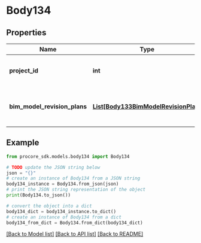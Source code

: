 # Body134


## Properties

Name | Type | Description | Notes
------------ | ------------- | ------------- | -------------
**project_id** | **int** | Unique identifier for the project. | 
**bim_model_revision_plans** | [**List[Body133BimModelRevisionPlan]**](Body133BimModelRevisionPlan.md) | An array of BIM Model Revision Plan payloads | 

## Example

```python
from procore_sdk.models.body134 import Body134

# TODO update the JSON string below
json = "{}"
# create an instance of Body134 from a JSON string
body134_instance = Body134.from_json(json)
# print the JSON string representation of the object
print(Body134.to_json())

# convert the object into a dict
body134_dict = body134_instance.to_dict()
# create an instance of Body134 from a dict
body134_from_dict = Body134.from_dict(body134_dict)
```
[[Back to Model list]](../README.md#documentation-for-models) [[Back to API list]](../README.md#documentation-for-api-endpoints) [[Back to README]](../README.md)


